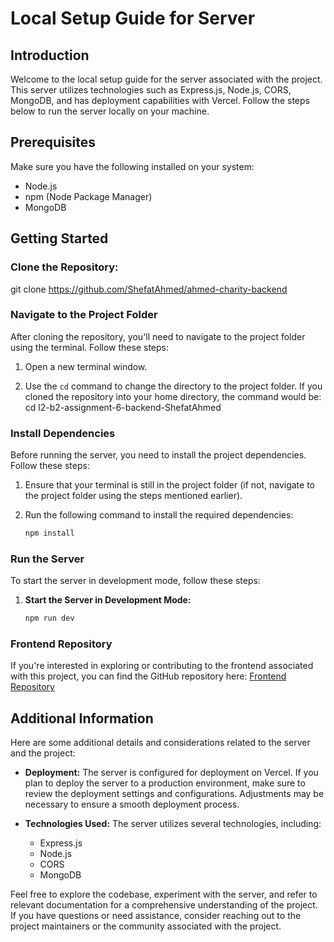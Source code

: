 # Local Setup Guide for Server

## Introduction
Welcome to the local setup guide for the server associated with the project. This server utilizes technologies such as Express.js, Node.js, CORS, MongoDB, and has deployment capabilities with Vercel. Follow the steps below to run the server locally on your machine.

## Prerequisites
Make sure you have the following installed on your system:
- Node.js
- npm (Node Package Manager)
- MongoDB

## Getting Started
### Clone the Repository:
   git clone https://github.com/ShefatAhmed/ahmed-charity-backend
### Navigate to the Project Folder
After cloning the repository, you'll need to navigate to the project folder using the terminal. Follow these steps:

1. Open a new terminal window.

2. Use the `cd` command to change the directory to the project folder. If you cloned the repository into your home directory, the command would be:
   cd l2-b2-assignment-6-backend-ShefatAhmed
### Install Dependencies
Before running the server, you need to install the project dependencies. Follow these steps:

1. Ensure that your terminal is still in the project folder (if not, navigate to the project folder using the steps mentioned earlier).

2. Run the following command to install the required dependencies:
   ```bash
   npm install
### Run the Server

To start the server in development mode, follow these steps:

1. **Start the Server in Development Mode:**
   ```bash
   npm run dev
### Frontend Repository

If you're interested in exploring or contributing to the frontend associated with this project, you can find the GitHub repository here: [Frontend Repository](https://github.com/ShefatAhmed/ahmed-charity-frontend)

## Additional Information

Here are some additional details and considerations related to the server and the project:

- **Deployment:**
  The server is configured for deployment on Vercel. If you plan to deploy the server to a production environment, make sure to review the deployment settings and configurations. Adjustments may be necessary to ensure a smooth deployment process.

- **Technologies Used:**
  The server utilizes several technologies, including:
  - Express.js
  - Node.js
  - CORS
  - MongoDB

Feel free to explore the codebase, experiment with the server, and refer to relevant documentation for a comprehensive understanding of the project. If you have questions or need assistance, consider reaching out to the project maintainers or the community associated with the project.
